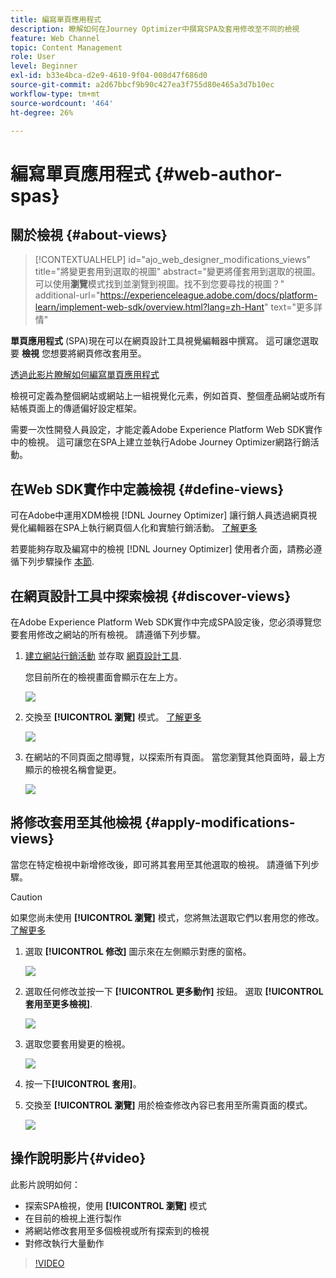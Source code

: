 ```yaml
---
title: 編寫單頁應用程式
description: 瞭解如何在Journey Optimizer中撰寫SPA及套用修改至不同的檢視
feature: Web Channel
topic: Content Management
role: User
level: Beginner
exl-id: b33e4bca-d2e9-4610-9f04-008d47f686d0
source-git-commit: a2d67bbcf9b90c427ea3f755d80e465a3d7b10ec
workflow-type: tm+mt
source-wordcount: '464'
ht-degree: 26%

---
```


# 編寫單頁應用程式 {#web-author-spas}

## 關於檢視 {#about-views}

>[!CONTEXTUALHELP]
>id="ajo_web_designer_modifications_views"
>title="將變更套用到選取的視圖"
>abstract="變更將僅套用到選取的視圖。可以使用&#x200B;**瀏覽**&#x200B;模式找到並瀏覽到視圖。找不到您要尋找的視圖？"
>additional-url="https://experienceleague.adobe.com/docs/platform-learn/implement-web-sdk/overview.html?lang=zh-Hant" text="更多詳情"

**單頁應用程式** (SPA)現在可以在網頁設計工具視覺編輯器中撰寫。 這可讓您選取要 **檢視** 您想要將網頁修改套用至。

[透過此影片瞭解如何編寫單頁應用程式](#video)

檢視可定義為整個網站或網站上一組視覺化元素，例如首頁、整個產品網站或所有結帳頁面上的傳遞偏好設定框架。 

需要一次性開發人員設定，才能定義Adobe Experience Platform Web SDK實作中的檢視。 這可讓您在SPA上建立並執行Adobe Journey Optimizer網路行銷活動。

## 在Web SDK實作中定義檢視 {#define-views}

可在Adobe中運用XDM檢視 [!DNL Journey Optimizer] 讓行銷人員透過網頁視覺化編輯器在SPA上執行網頁個人化和實驗行銷活動。 [了解更多](web-spa-implementation.md)

若要能夠存取及編寫中的檢視 [!DNL Journey Optimizer] 使用者介面，請務必遵循下列步驟操作 [本節](web-spa-implementation.md#implement-xdm-views).

## 在網頁設計工具中探索檢視 {#discover-views}

在Adobe Experience Platform Web SDK實作中完成SPA設定後，您必須導覽您要套用修改之網站的所有檢視。 請遵循下列步驟。

1. [建立網站行銷活動](create-web.md) 並存取 [網頁設計工具](edit-web-content.md).

   您目前所在的檢視畫面會顯示在左上方。

   ![](assets/web-designer-view-home.png)

1. 交換至 **[!UICONTROL 瀏覽]** 模式。 [了解更多](../web/edit-web-content.md#browse-mode)

   ![](assets/web-designer-view-browse.png)

1. 在網站的不同頁面之間導覽，以探索所有頁面。 當您瀏覽其他頁面時，最上方顯示的檢視名稱會變更。

   ![](assets/web-designer-other-view.png)

## 將修改套用至其他檢視 {#apply-modifications-views}

當您在特定檢視中新增修改後，即可將其套用至其他選取的檢視。 請遵循下列步驟。

>[!CAUTION]
>
>如果您尚未使用 **[!UICONTROL 瀏覽]** 模式，您將無法選取它們以套用您的修改。 [了解更多](#discover-views)

1. 選取 **[!UICONTROL 修改]** 圖示來在左側顯示對應的窗格。

   ![](assets/web-designer-view-modifications-pane.png)

1. 選取任何修改並按一下 **[!UICONTROL 更多動作]** 按鈕。 選取 **[!UICONTROL 套用至更多檢視]**.

   ![](assets/web-designer-modifications-more-actions.png)

1. 選取您要套用變更的檢視。

   ![](assets/web-designer-modifications-apply-to.png)

1. 按一下&#x200B;**[!UICONTROL 套用]**。

1. 交換至 **[!UICONTROL 瀏覽]** 用於檢查修改內容已套用至所需頁面的模式。

   ![](assets/web-designer-modifications-applied-view.png)

## 操作說明影片{#video}

此影片說明如何：

* 探索SPA檢視，使用 **[!UICONTROL 瀏覽]** 模式
* 在目前的檢視上進行製作
* 將網站修改套用至多個檢視或所有探索到的檢視
* 對修改執行大量動作

>[!VIDEO](https://video.tv.adobe.com/v/3424536/?quality=12&learn=on)
